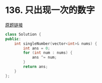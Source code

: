 # 136. 只出现一次的数字

[原题链接](https://leetcode-cn.com/problems/single-number/)

```cpp
class Solution {
public:
    int singleNumber(vector<int>& nums) {
        int ans = 0;
        for (int num : nums) {
            ans ^= num;
        }
        return ans;
    }
};
```
